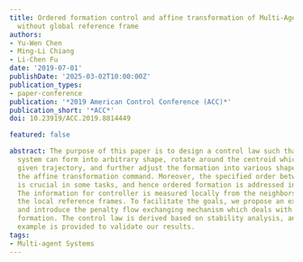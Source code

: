 ```yaml
---
title: Ordered formation control and affine transformation of Multi-Agent Systems
  without global reference frame
authors:
- Yu-Wen Chen
- Ming-Li Chiang
- Li-Chen Fu
date: '2019-07-01'
publishDate: '2025-03-02T10:00:00Z'
publication_types:
- paper-conference
publication: '*2019 American Control Conference (ACC)*'
publication_short: '*ACC*'
doi: 10.23919/ACC.2019.8814449

featured: false

abstract: The purpose of this paper is to design a control law such that the multi-agent
  system can form into arbitrary shape, rotate around the centroid which tracks a
  given trajectory, and further adjust the formation into various shapes based on
  the affine transformation command. Moreover, the specified order between agents
  is crucial in some tasks, and hence ordered formation is addressed in our approach.
  The information for controller is measured locally from the neighbors and is in
  the local reference frames. To facilitate the goals, we propose an extended model
  and introduce the penalty flow exchanging mechanism which deals with the ordered
  formation. The control law is derived based on stability analysis, and a simulation
  example is provided to validate our results.
tags:
- Multi-agent Systems
---
```

